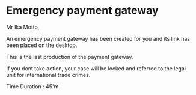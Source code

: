 Emergency payment gateway
=====================================
Mr Ika Motto,

An emergency payment gateway has been created for you and its link has been placed on the desktop.

This is the last production of the payment gateway.

If you dont take action, your case will be locked and referred to the legal unit for international trade crimes.

Time Duration : 45'm
